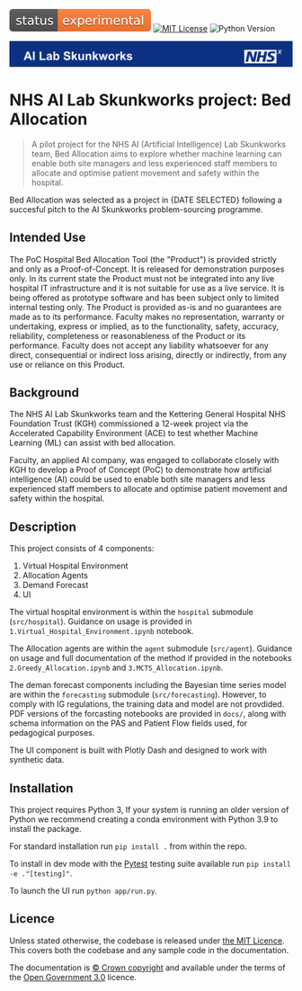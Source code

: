 [![status: experimental](https://github.com/GIScience/badges/raw/master/status/experimental.svg)](https://github.com/GIScience/badges#experimental)
[![MIT License](https://img.shields.io/badge/License-MIT-lightgray.svg)](LICENSE)
![Python Version](https://img.shields.io/badge/Python-3.9.0-blue.svg)

![Banner of NHS AI Lab Skunkworks ](docs/banner.png)

# NHS AI Lab Skunkworks project: Bed Allocation

> A pilot project for the NHS AI (Artificial Intelligence) Lab Skunkworks team, Bed Allocation aims to explore whether machine learning can enable both site managers and less experienced staff members to allocate and optimise patient movement and safety within the hospital.

Bed Allocation was selected as a project in {DATE SELECTED} following a succesful pitch to the AI Skunkworks problem-sourcing programme.

## Intended Use

The PoC Hospital Bed Allocation Tool (the "Product") is provided strictly and only as a Proof-of-Concept. It is released for demonstration purposes only. In its current state the Product must not be integrated into any live hospital IT infrastructure and it is not suitable for use as a live service. It is being offered as prototype software and has been subject only to limited internal testing only. The Product is provided as-is and no guarantees are made as to its performance. Faculty makes no representation, warranty or undertaking, express or implied, as to the functionality, safety, accuracy, reliability, completeness or reasonableness of the Product or its performance. Faculty does not accept any liability whatsoever for any direct, consequential or indirect loss arising, directly or indirectly, from any use or reliance on this Product. 

## Background

The NHS AI Lab Skunkworks team and the Kettering General Hospital NHS Foundation Trust (KGH) commissioned a 12-week project via the Accelerated Capability Environment (ACE) to test whether Machine Learning (ML) can assist with bed allocation.

Faculty, an applied AI company, was engaged 
to collaborate closely with KGH to develop a Proof of Concept (PoC) to demonstrate how artificial intelligence (AI) could be used to enable both site managers and less experienced staff members to allocate and optimise patient movement and safety within the hospital. 

## Description

This project consists of 4 components:
<ol>
<li> Virtual Hospital Environment
<li> Allocation Agents
<li> Demand Forecast
<li> UI
</ol>

The virtual hospital environment is within the `hospital` submodule (`src/hospital`). Guidance on usage is provided in `1.Virtual_Hospital_Environment.ipynb` notebook. 

The Allocation agents are within the `agent` submodule (`src/agent`). Guidance on usage and full documentation of the method if provided in the notebooks `2.Greedy_Allocation.ipynb` and `3.MCTS_Allocation.ipynb`. 

The deman forecast components including the Bayesian time series model are within the `forecasting` submodule (`src/forecasting`). However, to comply with IG regulations, the training data and model are not provdided. PDF versions of the forcasting notebooks are provided in `docs/`, along with schema information on the PAS and Patient Flow fields used, for pedagogical purposes. 

The UI component is built with Plotly Dash and designed to work with synthetic data.

## Installation

This project requires Python 3, If your system is running an older version
of Python we recommend creating a conda environment with Python 3.9 to install
the package.

For standard installation run `pip install .` from within the repo.

To install in dev mode with the [Pytest](https://docs.pytest.org/en/6.2.x/) testing suite available run
```pip install -e ."[testing]"```.

To launch the UI run `python app/run.py`.

## Licence

Unless stated otherwise, the codebase is released under [the MIT Licence][mit].
This covers both the codebase and any sample code in the documentation.

The documentation is [© Crown copyright][copyright] and available under the terms
of the [Open Government 3.0][ogl] licence.

[mit]: LICENCE
[copyright]: http://www.nationalarchives.gov.uk/information-management/re-using-public-sector-information/uk-government-licensing-framework/crown-copyright/
[ogl]: http://www.nationalarchives.gov.uk/doc/open-government-licence/version/3/